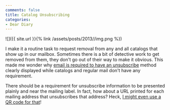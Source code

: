 ```yaml
---
comments: false
title: Catalog Unsubscribing
categories:
- Dear Diary
---
```


![]({{ site.url }}{% link /assets/posts/2013//img.png %})
  



I make it a routine task to request removal from any and all catalogs that show up in our mailbox. Sometimes there is a bit of detective work to get removed from them, they don't go out of their way to make it obvious. This made me wonder why [email is required to have an unsubscribe](http://en.wikipedia.org/wiki/CAN-SPAM_Act_of_2003#Unsubscribe_compliance) method clearly displayed while catalogs and regular mail don't have any requirement.

There should be a requirement for unsubscribe information to be presented plainly and near the mailing label. In fact, how about a URL printed for each mailing address that unsubscribes that address? Heck, [I might even use a QR code for that](http://picturesofpeoplescanningqrcodes.tumblr.com)!
